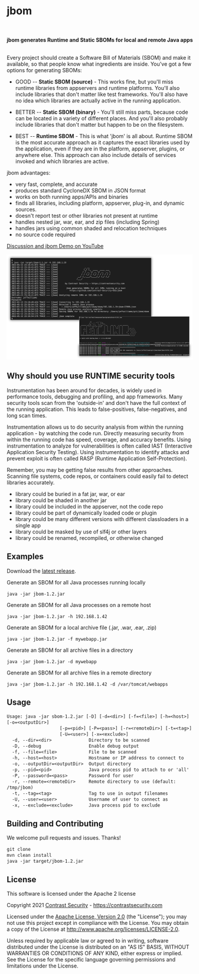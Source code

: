 # jbom

<p align="center"><b>
<br>
<br>
jbom generates Runtime and Static SBOMs for local and remote Java apps
<br>
<br>
</b></p>

Every project should create a Software Bill of Materials (SBOM) and make it available, so that people know what ingredients are inside.  You've got a few options for generating SBOMs:

* GOOD -- __Static SBOM (source)__ - This works fine, but you'll miss runtime libraries from appservers and runtime platforms. You'll also include libraries that don't matter like test frameworks.  You'll also have no idea which libraries are actually active in the running application.

* BETTER -- __Static SBOM (binary)__ - You'll still miss parts, because code can be located in a variety of different places. And you'll also probably include libraries that don't matter but happen to be on the filesystem.

* BEST -- __Runtime SBOM__ - This is what 'jbom' is all about. Runtime SBOM is the most accurate approach as it captures the exact libraries used by the application, even if they are in the platform, appserver, plugins, or anywhere else. This approach can also include details of services invoked and which libraries are active.

jbom advantages:
* very fast, complete, and accurate
* produces standard CycloneDX SBOM in JSON format
* works on both running apps/APIs and binaries
* finds all libraries, including platform, appserver, plug-in, and dynamic sources.
* doesn't report test or other libraries not present at runtime
* handles nested jar, war, ear, and zip files (including Spring)
* handles jars using common shaded and relocation techniques
* no source code required

[Discussion and jbom Demo on YouTube](https://www.youtube.com/watch?v=B3CvDsnGnXI&t=6s&ab_channel=OWASPLondon)

![jbom-screenshot](https://github.com/Contrast-Security-OSS/jbom/blob/main/resources/jbom-screenshot.png?raw=true)


## Why should you use RUNTIME security tools

Instrumentation has been around for decades, is widely used in performance tools, debugging and profiling, and app frameworks. Many security tools scan from the 'outside-in' and don't have the full context of the running application.  This leads to false-positives, false-negatives, and long scan times.

Instrumentation allows us to do security analysis from within the running application - by watching the code run.  Directly measuring security from within the running code has speed, coverage, and accuracy benefits.  Using instrumentation to analyze for vulnerabilities is often called IAST (Interactive Application Security Testing). Using instrumentation to identify attacks and prevent exploit is often called RASP (Runtime Application Self-Protection).

Remember, you may be getting false results from other approaches. Scanning file systems, code repos, or containers could easily fail to detect libraries accurately.

* library could be buried in a fat jar, war, or ear
* library could be shaded in another jar
* library could be included in the appserver, not the code repo
* library could be part of dynamically loaded code or plugin
* library could be many different versions with different classloaders in a single app
* library could be masked by use of slf4j or other layers
* library could be renamed, recompiled, or otherwise changed


## Examples

Download the [latest release](https://github.com/Contrast-Security-OSS/jbom/releases/latest).

Generate an SBOM for all Java processes running locally
  ```shell
  java -jar jbom-1.2.jar
  ```
  
Generate an SBOM for all Java processes on a remote host
  ```shell
  java -jar jbom-1.2.jar -h 192.168.1.42
  ```
  
Generate an SBOM for a local archive file (.jar, .war, .ear, .zip)
  ```shell
  java -jar jbom-1.2.jar -f mywebapp.jar
  ```

Generate an SBOM for all archive files in a directory
  ```shell
  java -jar jbom-1.2.jar -d mywebapp
  ```
  
Generate an SBOM for all archive files in a remote directory
  ```shell
  java -jar jbom-1.2.jar -h 192.168.1.42 -d /var/tomcat/webapps
  ```



## Usage

```
Usage: java -jar sbom-1.2.jar [-D] [-d=<dir>] [-f=<file>] [-h=<host>] [-o=<outputDir>]
                    [-p=<pid>] [-P=<pass>] [-r=<remoteDir>] [-t=<tag>]
                    [-U=<user>] [-x=<exclude>]
  -d, --dir=<dir>              Directory to be scanned
  -D, --debug                  Enable debug output
  -f, --file=<file>            File to be scanned
  -h, --host=<host>            Hostname or IP address to connect to
  -o, --outputDir=<outputDir>  Output directory
  -p, --pid=<pid>              Java process pid to attach to or 'all'
  -P, --password=<pass>        Password for user
  -r, --remote=<remoteDir>     Remote directory to use (default: /tmp/jbom)
  -t, --tag=<tag>              Tag to use in output filenames
  -U, --user=<user>            Username of user to connect as
  -x, --exclude=<exclude>      Java process pid to exclude
   ``` 



## Building and Contributing

We welcome pull requests and issues. Thanks!

   ```shell
   git clone 
   mvn clean install
   java -jar target/jbom-1.2.jar
   ``` 


## License

This software is licensed under the Apache 2 license

Copyright 2021 [Contrast Security](https://contrastsecurity.com) - https://contrastsecurity.com

Licensed under the [Apache License, Version 2.0](http://www.apache.org/licenses/LICENSE-2.0) (the "License"); you may not use this project except in compliance with the License. You may obtain a copy of the License at http://www.apache.org/licenses/LICENSE-2.0.

Unless required by applicable law or agreed to in writing, software distributed under the License is distributed on an "AS IS" BASIS, WITHOUT WARRANTIES OR CONDITIONS OF ANY KIND, either express or implied. See the License for the specific language governing permissions and limitations under the License.
